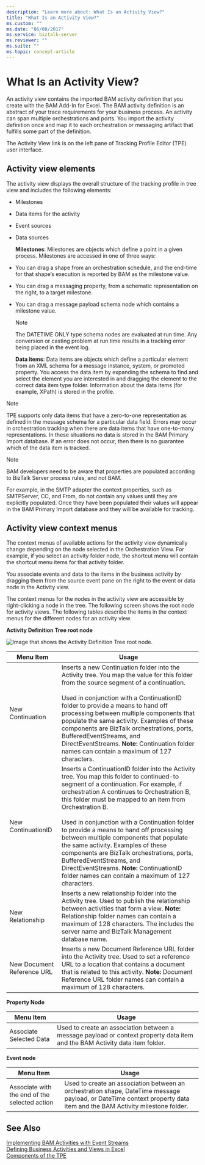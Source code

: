```yaml
---
description: "Learn more about: What Is an Activity View?"
title: "What Is an Activity View?"
ms.custom: ""
ms.date: "06/08/2017"
ms.service: biztalk-server
ms.reviewer: ""
ms.suite: ""
ms.topic: concept-article
---
```

# What Is an Activity View?
An activity view contains the imported BAM activity definition that you create with the BAM Add-In for Excel. The BAM activity definition is an abstract of your trace requirements for your business process. An activity can span multiple orchestrations and ports. You import the activity definition once and map it to each orchestration or messaging artifact that fulfills some part of the definition.  
  
 The Activity View link is on the left pane of Tracking Profile Editor (TPE) user interface.  
  
## Activity view elements  
 The activity view displays the overall structure of the tracking profile in tree view and includes the following elements:  
  
- Milestones  
  
- Data items for the activity  
  
- Event sources  
  
- Data sources  
  
  **Milestones**: Milestones are objects which define a point in a given process. Milestones are accessed in one of three ways:  
  
- You can drag a shape from an orchestration schedule, and the end-time for that shape’s execution is reported by BAM as the milestone value.  
  
- You can drag a messaging property, from a schematic representation on the right, to a target milestone.  
  
- You can drag a message payload schema node which contains a milestone value.  
  
  > [!NOTE]
  >  The DATETIME ONLY type schema nodes are evaluated at run time. Any conversion or casting problem at run time results in a tracking error being placed in the event log.  
  
  **Data items**: Data items are objects which define a particular element from an XML schema for a message instance, system, or promoted property. You access the data item by expanding the schema to find and select the element you are interested in and dragging the element to the correct data item type folder. Information about the data items (for example, XPath) is stored in the profile.  
  
> [!NOTE]
>  TPE supports only data items that have a zero-to-one representation as defined in the message schema for a particular data field. Errors may occur in orchestration tracking when there are data items that have one-to-many representations. In these situations no data is stored in the BAM Primary Import database. If an error does not occur, then there is no guarantee which of the data item is tracked.  
  
> [!NOTE]
>  BAM developers need to be aware that properties are populated according to BizTalk Server process rules, and not BAM.  
>   
>  For example, in the SMTP adapter the context properties, such as SMTPServer, CC, and From, do not contain any values until they are explicitly populated. Once they have been populated their values will appear in the BAM Primary Import database and they will be available for tracking.  
  
## Activity view context menus  
 The context menus of available actions for the activity view dynamically change depending on the node selected in the Orchestration View. For example, if you select an activity folder node, the shortcut menu will contain the shortcut menu items for that activity folder.  
  
 You associate events and data to the items in the business activity by dragging them from the source event pane on the right to the event or data node in the Activity view.  
  
 The context menus for the nodes in the activity view are accessible by right-clicking a node in the tree. The following screen shows the root node for activity views. The following tables describe the items in the context menus for the different nodes for an activity view.  
  
 **Activity Definition Tree root node**  
  
 ![Image that shows the Activity Definition Tree root node.](../core/media/activityviewcontextmenu.gif "activityviewcontextmenu")  
  
|Menu Item|Usage|  
|---------------|-----------|  
|New Continuation|Inserts a new Continuation folder into the Activity tree. You map the value for this folder from the source segment of a continuation.<br /><br /> Used in conjunction with a ContinuationID folder to provide a means to hand off processing between multiple components that populate the same activity. Examples of these components are BizTalk orchestrations, ports, BufferedEventStreams, and DirectEventStreams. **Note:**  Continuation folder names can contain a maximum of 127 characters.|  
|New ContinuationID|Inserts a ContinuationID folder into the Activity tree. You map this folder to continued-to segment of a continuation. For example, if orchestration A continues to Orchestration B, this folder must be mapped to an item from Orchestration B.<br /><br /> Used in conjunction with a Continuation folder to provide a means to hand off processing between multiple components that populate the same activity. Examples of these components are BizTalk orchestrations, ports, BufferedEventStreams, and DirectEventStreams. **Note:**  ContinuationID folder names can contain a maximum of 127 characters.|  
|New Relationship|Inserts a new relationship folder into the Activity tree. Used to publish the relationship between activities that form a view. **Note:**  Relationship folder names can contain a maximum of 128 characters. The includes the server name and BizTalk Management database name.|  
|New Document Reference URL|Inserts a new Document Reference URL folder into the Activity tree. Used to set a reference URL to a location that contains a document that is related to this activity. **Note:**  Document Reference URL folder names can contain a maximum of 128 characters.|  
  
 **Property Node**  
  
|Menu Item|Usage|  
|---------------|-----------|  
|Associate Selected Data|Used to create an association between a message payload or context property data item and the BAM Activity data item folder.|  
  
 **Event node**  
  
|Menu Item|Usage|  
|---------------|-----------|  
|Associate with the end of the selected action|Used to create an association between an orchestration shape, DateTime message payload, or DateTime context property data item and the BAM Activity milestone folder.|  
  
## See Also  
 [Implementing BAM Activities with Event Streams](../core/implementing-bam-activities-with-event-streams.md)   
 [Defining Business Activities and Views in Excel](../core/defining-business-activities-and-views-in-excel.md)   
 [Components of the TPE](../core/components-of-the-tpe.md)
